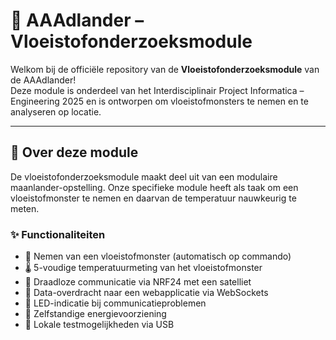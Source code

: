 # 🌌 AAAdlander – Vloeistofonderzoeksmodule

Welkom bij de officiële repository van de **Vloeistofonderzoeksmodule** van de AAAdlander!  
Deze module is onderdeel van het Interdisciplinair Project Informatica – Engineering 2025 en is ontworpen om vloeistofmonsters te nemen en te analyseren op locatie.

---

## 🚀 Over deze module

De vloeistofonderzoeksmodule maakt deel uit van een modulaire maanlander-opstelling. Onze specifieke module heeft als taak om een vloeistofmonster te nemen en daarvan de temperatuur nauwkeurig te meten.

### ✨ Functionaliteiten

- 🧪 Nemen van een vloeistofmonster (automatisch op commando)
- 🌡️ 5-voudige temperatuurmeting van het vloeistofmonster
- 📡 Draadloze communicatie via NRF24 met een satelliet
- 🔌 Data-overdracht naar een webapplicatie via WebSockets
- 🚨 LED-indicatie bij communicatieproblemen
- 🔋 Zelfstandige energievoorziening
- 🔧 Lokale testmogelijkheden via USB

